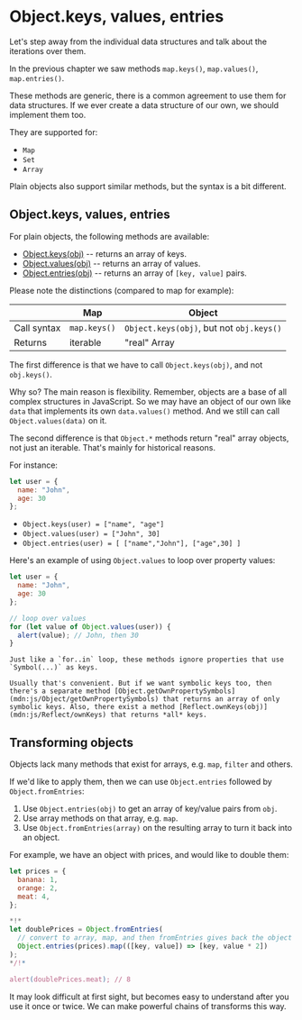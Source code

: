 
# Object.keys, values, entries

Let's step away from the individual data structures and talk about the iterations over them.

In the previous chapter we saw methods `map.keys()`, `map.values()`, `map.entries()`.

These methods are generic, there is a common agreement to use them for data structures. If we ever create a data structure of our own, we should implement them too.

They are supported for:

- `Map`
- `Set`
- `Array`

Plain objects also support similar methods, but the syntax is a bit different.

## Object.keys, values, entries

For plain objects, the following methods are available:

- [Object.keys(obj)](mdn:js/Object/keys) -- returns an array of keys.
- [Object.values(obj)](mdn:js/Object/values) -- returns an array of values.
- [Object.entries(obj)](mdn:js/Object/entries) -- returns an array of `[key, value]` pairs.

Please note the distinctions (compared to map for example):

|             | Map              | Object       |
|-------------|------------------|--------------|
| Call syntax | `map.keys()`  | `Object.keys(obj)`, but not `obj.keys()` |
| Returns     | iterable    | "real" Array                     |

The first difference is that we have to call `Object.keys(obj)`, and not `obj.keys()`.

Why so? The main reason is flexibility. Remember, objects are a base of all complex structures in JavaScript. So we may have an object of our own like `data` that implements its own `data.values()` method. And we still can call `Object.values(data)` on it.

The second difference is that `Object.*` methods return "real" array objects, not just an iterable. That's mainly for historical reasons.

For instance:

```js
let user = {
  name: "John",
  age: 30
};
```

- `Object.keys(user) = ["name", "age"]`
- `Object.values(user) = ["John", 30]`
- `Object.entries(user) = [ ["name","John"], ["age",30] ]`

Here's an example of using `Object.values` to loop over property values:

```js run
let user = {
  name: "John",
  age: 30
};

// loop over values
for (let value of Object.values(user)) {
  alert(value); // John, then 30
}
```

```warn header="Object.keys/values/entries ignore symbolic properties"
Just like a `for..in` loop, these methods ignore properties that use `Symbol(...)` as keys.

Usually that's convenient. But if we want symbolic keys too, then there's a separate method [Object.getOwnPropertySymbols](mdn:js/Object/getOwnPropertySymbols) that returns an array of only symbolic keys. Also, there exist a method [Reflect.ownKeys(obj)](mdn:js/Reflect/ownKeys) that returns *all* keys.
```


## Transforming objects

Objects lack many methods that exist for arrays, e.g. `map`, `filter` and others.

If we'd like to apply them, then we can use `Object.entries` followed by `Object.fromEntries`:

1. Use `Object.entries(obj)` to get an array of key/value pairs from `obj`.
2. Use array methods on that array, e.g. `map`.
3. Use `Object.fromEntries(array)` on the resulting array to turn it back into an object.

For example, we have an object with prices, and would like to double them:

```js run
let prices = {
  banana: 1,
  orange: 2,
  meat: 4,
};

*!*
let doublePrices = Object.fromEntries(
  // convert to array, map, and then fromEntries gives back the object
  Object.entries(prices).map(([key, value]) => [key, value * 2])
);
*/!*

alert(doublePrices.meat); // 8
```   

It may look difficult at first sight, but becomes easy to understand after you use it once or twice. We can make powerful chains of transforms this way. 
